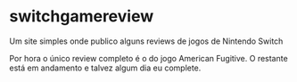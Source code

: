 # switchgamereview
 Um site simples onde publico alguns reviews de jogos de Nintendo Switch

Por hora o único review completo é o do jogo American Fugitive.
O restante está em andamento e talvez algum dia eu complete.